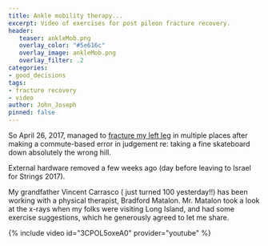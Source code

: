 ```yaml
---
title: Ankle mobility therapy...
excerpt: Video of exercises for post pileon fracture recovery.
header:
   teaser: ankleMob.png
   overlay_color: "#5e616c"
   overlay_image: ankleMob.png
   overlay_filter: .2
categories:
- good_decisions
tags:
- fracture recovery
- video
author: John_Joseph
pinned: false
---
```


So April 26, 2017, managed to [fracture my left leg](/good_decisions/X-rays/) in multiple places after making a commute-based error in judgement re: taking a fine skateboard down absolutely the wrong hill.

External hardware removed a few weeks ago (day before leaving to Israel for Strings 2017).

My grandfather Vincent Carrasco ( just turned 100 yesterday!!) has been working with a physical therapist, Bradford Matalon. Mr. Matalon took a look at the x-rays when my folks were visiting Long Island, and had some exercise suggestions, which he generously agreed to let me share.


{% include video id="3CPOL5oxeA0" provider="youtube" %}
